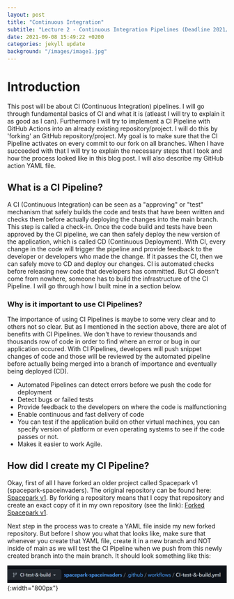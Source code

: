 ```yaml
---
layout: post
title: "Continuous Integration"
subtitle: "Lecture 2 - Continuous Integration Pipelines (Deadline 2021/09/09 23:55)"
date: 2021-09-08 15:49:22 +0200
categories: jekyll update
background: "/images/image1.jpg"
---
```


# Introduction

This post will be about CI (Continuous Integration) pipelines. I will go through fundamental basics of CI and what it is (atleast I will try to explain it as good as I can). Furthermore I will try to implement a CI Pipeline with GitHub Actions into an already existing repository/project. I will do this by 'forking' an GitHub repository/project. My goal is to make sure that the CI Pipeline activates on every commit to our fork on all branches. When I have succeeded with that I will try to explain the necessary steps that I took and how the process looked like in this blog post. I will also describe my GitHub action YAML file.

## What is a CI Pipeline?

A CI (Continuous Integration) can be seen as a "approving" or "test" mechanism that safely builds the code and tests that have been written and checks them before actually deploying the changes into the main branch. This step is called a check-in. Once the code build and tests have been approved by the CI pipeline, we can then safely deploy the new version of the application, which is called CD (Continuous Deployment). With CI, every change in the code will trigger the pipeline and provide feedback to the developer or developers who made the change. If it passes the CI, then we can safely move to CD and deploy our changes. CI is automated checks before releasing new code that developers has committed. But CI doesn't come from nowhere, someone has to build the infrastructure of the CI Pipeline. I will go through how I built mine in a section below.

### Why is it important to use CI Pipelines?

The importance of using CI Pipelines is maybe to some very clear and to others not so clear. But as I mentioned in the section above, there are alot of benefits with CI Pipelines. We don't have to review thousands and thousands row of code in order to find where an error or bug in our application occured. With CI Pipelines, developers will push snippet changes of code and those will be reviewed by the automated pipeline before actually being merged into a branch of importance and eventually being deployed (CD).

- Automated Pipelines can detect errors before we push the code for deployment
- Detect bugs or failed tests
- Provide feedback to the developers on where the code is malfunctioning
- Enable continuous and fast delivery of code
- You can test if the application build on other virtual machines, you can specify version of platform or even operating systems to see if the code passes or not.
- Makes it easier to work Agile.

<!-- https://semaphoreci.com/continuous-integration
https://semaphoreci.com/blog/cicd-pipeline
https://explainagile.com/agile/xp-extreme-programming/practices/continuous-integration/ -->

## How did I create my CI Pipeline?

Okay, first of all I have forked an older project called Spacepark v1 (spacepark-spaceinvaders). The original repository can be found here: [Spacepark v1](https://github.com/PGBSNH20/spacepark-spaceinvaders).
By forking a repository means that I copy that repository and create an exact copy of it in my own repository (see the link): [Forked Spacepark v1](https://github.com/Orhan92/spacepark-spaceinvaders).

Next step in the process was to create a YAML file inside my new forked repository. But before I show you what that looks like, make sure that whenever you create that YAML file, create it in a new branch and NOT inside of main as we will test the CI Pipeline when we push from this newly created branch into the main branch. It should look something like this:

![Filepath for YAML File](/images/yamlworkdir.png){:width="800px"}
